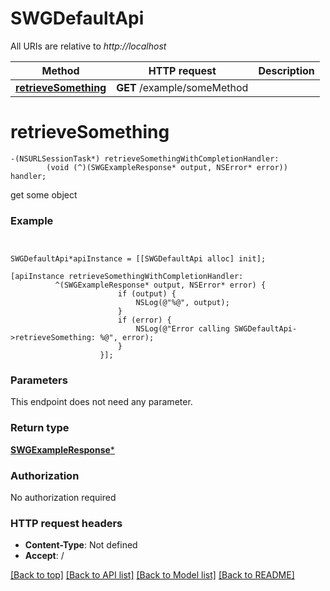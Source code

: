 # SWGDefaultApi

All URIs are relative to *http://localhost*

Method | HTTP request | Description
------------- | ------------- | -------------
[**retrieveSomething**](SWGDefaultApi.md#retrievesomething) | **GET** /example/someMethod | 


# **retrieveSomething**
```objc
-(NSURLSessionTask*) retrieveSomethingWithCompletionHandler: 
        (void (^)(SWGExampleResponse* output, NSError* error)) handler;
```



get some object

### Example
```objc


SWGDefaultApi*apiInstance = [[SWGDefaultApi alloc] init];

[apiInstance retrieveSomethingWithCompletionHandler: 
          ^(SWGExampleResponse* output, NSError* error) {
                        if (output) {
                            NSLog(@"%@", output);
                        }
                        if (error) {
                            NSLog(@"Error calling SWGDefaultApi->retrieveSomething: %@", error);
                        }
                    }];
```

### Parameters
This endpoint does not need any parameter.

### Return type

[**SWGExampleResponse***](SWGExampleResponse.md)

### Authorization

No authorization required

### HTTP request headers

 - **Content-Type**: Not defined
 - **Accept**: /

[[Back to top]](#) [[Back to API list]](../README.md#documentation-for-api-endpoints) [[Back to Model list]](../README.md#documentation-for-models) [[Back to README]](../README.md)

